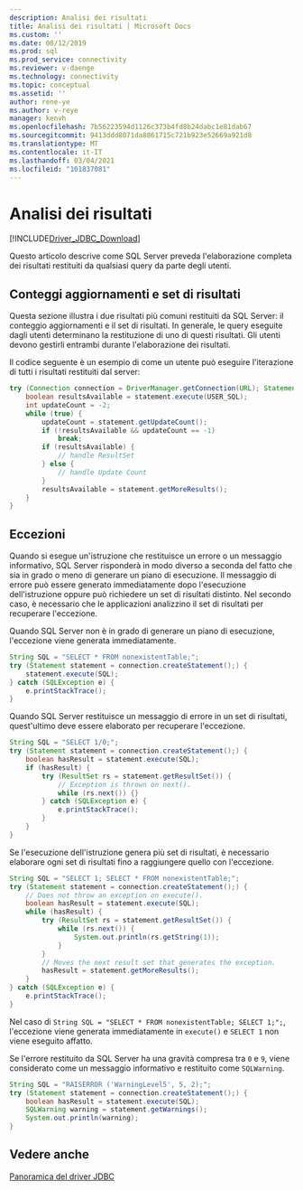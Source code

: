 ```yaml
---
description: Analisi dei risultati
title: Analisi dei risultati | Microsoft Docs
ms.custom: ''
ms.date: 08/12/2019
ms.prod: sql
ms.prod_service: connectivity
ms.reviewer: v-daenge
ms.technology: connectivity
ms.topic: conceptual
ms.assetid: ''
author: rene-ye
ms.author: v-reye
manager: kenvh
ms.openlocfilehash: 7b56223594d1126c373b4fd8b24dabc1e81dab67
ms.sourcegitcommit: 9413ddd8071da8861715c721b923e52669a921d8
ms.translationtype: MT
ms.contentlocale: it-IT
ms.lasthandoff: 03/04/2021
ms.locfileid: "101837081"
---
```

# <a name="parsing-the-results"></a>Analisi dei risultati

[!INCLUDE[Driver_JDBC_Download](../../includes/driver_jdbc_download.md)]

Questo articolo descrive come SQL Server preveda l'elaborazione completa dei risultati restituiti da qualsiasi query da parte degli utenti.

## <a name="update-counts-and-result-sets"></a>Conteggi aggiornamenti e set di risultati

Questa sezione illustra i due risultati più comuni restituiti da SQL Server: il conteggio aggiornamenti e il set di risultati. In generale, le query eseguite dagli utenti determinano la restituzione di uno di questi risultati. Gli utenti devono gestirli entrambi durante l'elaborazione dei risultati.

Il codice seguente è un esempio di come un utente può eseguire l'iterazione di tutti i risultati restituiti dal server:
```java
try (Connection connection = DriverManager.getConnection(URL); Statement statement = connection.createStatement()) {
    boolean resultsAvailable = statement.execute(USER_SQL);
    int updateCount = -2;
    while (true) {
        updateCount = statement.getUpdateCount();
        if (!resultsAvailable && updateCount == -1)
            break;
        if (resultsAvailable) {
            // handle ResultSet
        } else {
            // handle Update Count
        }
        resultsAvailable = statement.getMoreResults();
    }
}
```

## <a name="exceptions"></a>Eccezioni
Quando si esegue un'istruzione che restituisce un errore o un messaggio informativo, SQL Server risponderà in modo diverso a seconda del fatto che sia in grado o meno di generare un piano di esecuzione. Il messaggio di errore può essere generato immediatamente dopo l'esecuzione dell'istruzione oppure può richiedere un set di risultati distinto. Nel secondo caso, è necessario che le applicazioni analizzino il set di risultati per recuperare l'eccezione.

Quando SQL Server non è in grado di generare un piano di esecuzione, l'eccezione viene generata immediatamente.

```java
String SQL = "SELECT * FROM nonexistentTable;";
try (Statement statement = connection.createStatement();) {
    statement.execute(SQL);
} catch (SQLException e) {
    e.printStackTrace();
}
```

Quando SQL Server restituisce un messaggio di errore in un set di risultati, quest'ultimo deve essere elaborato per recuperare l'eccezione.

```java
String SQL = "SELECT 1/0;";
try (Statement statement = connection.createStatement();) {
    boolean hasResult = statement.execute(SQL);
    if (hasResult) {
        try (ResultSet rs = statement.getResultSet()) {
            // Exception is thrown on next().
            while (rs.next()) {}
        } catch (SQLException e) {
            e.printStackTrace();
        }
    }
}
```

Se l'esecuzione dell'istruzione genera più set di risultati, è necessario elaborare ogni set di risultati fino a raggiungere quello con l'eccezione.

```java
String SQL = "SELECT 1; SELECT * FROM nonexistentTable;";
try (Statement statement = connection.createStatement();) {
    // Does not throw an exception on execute().
    boolean hasResult = statement.execute(SQL);
    while (hasResult) {
        try (ResultSet rs = statement.getResultSet()) {
            while (rs.next()) {
                System.out.println(rs.getString(1));
            }
        }
        // Moves the next result set that generates the exception.
        hasResult = statement.getMoreResults();
    }
} catch (SQLException e) {
    e.printStackTrace();
}
```

Nel caso di `String SQL = "SELECT * FROM nonexistentTable; SELECT 1;";`, l'eccezione viene generata immediatamente in `execute()` e `SELECT 1` non viene eseguito affatto.

Se l'errore restituito da SQL Server ha una gravità compresa tra `0` e `9`, viene considerato come un messaggio informativo e restituito come `SQLWarning`.

```java
String SQL = "RAISERROR ('WarningLevel5', 5, 2);";
try (Statement statement = connection.createStatement();) {
    boolean hasResult = statement.execute(SQL);
    SQLWarning warning = statement.getWarnings();
    System.out.println(warning);
}
```

## <a name="see-also"></a>Vedere anche

[Panoramica del driver JDBC](../../connect/jdbc/overview-of-the-jdbc-driver.md)
